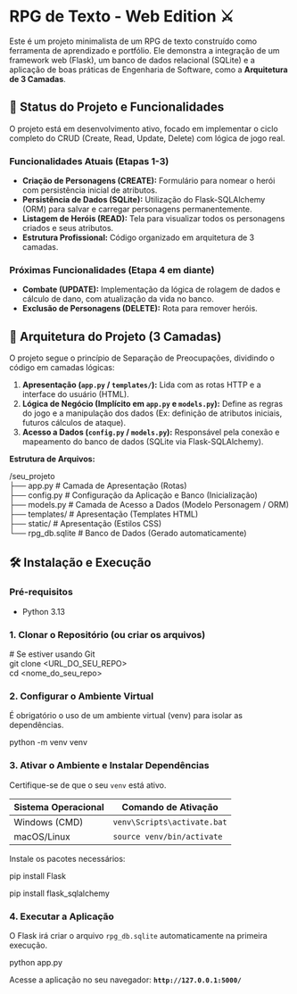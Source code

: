# **RPG de Texto \- Web Edition ⚔️**

Este é um projeto minimalista de um RPG de texto construído como ferramenta de aprendizado e portfólio. Ele demonstra a integração de um framework web (Flask), um banco de dados relacional (SQLite) e a aplicação de boas práticas de Engenharia de Software, como a **Arquitetura de 3 Camadas**.

## **🚀 Status do Projeto e Funcionalidades**

O projeto está em desenvolvimento ativo, focado em implementar o ciclo completo do CRUD (Create, Read, Update, Delete) com lógica de jogo real.

### **Funcionalidades Atuais (Etapas 1-3)**

* **Criação de Personagens (CREATE):** Formulário para nomear o herói com persistência inicial de atributos.  
* **Persistência de Dados (SQLite):** Utilização do Flask-SQLAlchemy (ORM) para salvar e carregar personagens permanentemente.  
* **Listagem de Heróis (READ):** Tela para visualizar todos os personagens criados e seus atributos.  
* **Estrutura Profissional:** Código organizado em arquitetura de 3 camadas.

### **Próximas Funcionalidades (Etapa 4 em diante)**

* **Combate (UPDATE):** Implementação da lógica de rolagem de dados e cálculo de dano, com atualização da vida no banco.  
* **Exclusão de Personagens (DELETE):** Rota para remover heróis.

## **📐 Arquitetura do Projeto (3 Camadas)**

O projeto segue o princípio de Separação de Preocupações, dividindo o código em camadas lógicas:

1. **Apresentação (`app.py` / `templates/`):** Lida com as rotas HTTP e a interface do usuário (HTML).  
2. **Lógica de Negócio (Implícito em `app.py` e `models.py`):** Define as regras do jogo e a manipulação dos dados (Ex: definição de atributos iniciais, futuros cálculos de ataque).  
3. **Acesso a Dados (`config.py` / `models.py`):** Responsável pela conexão e mapeamento do banco de dados (SQLite via Flask-SQLAlchemy).

**Estrutura de Arquivos:**

/seu\_projeto  
├── app.py              \# Camada de Apresentação (Rotas)  
├── config.py           \# Configuração da Aplicação e Banco (Inicialização)  
├── models.py           \# Camada de Acesso a Dados (Modelo Personagem / ORM)  
├── templates/          \# Apresentação (Templates HTML)  
├── static/             \# Apresentação (Estilos CSS)  
└── rpg\_db.sqlite       \# Banco de Dados (Gerado automaticamente)

## **🛠️ Instalação e Execução**

### **Pré-requisitos**

* Python 3.13

### **1\. Clonar o Repositório (ou criar os arquivos)**

\# Se estiver usando Git  
git clone \<URL\_DO\_SEU\_REPO\>  
cd \<nome\_do\_seu\_repo\>

### **2\. Configurar o Ambiente Virtual**

É obrigatório o uso de um ambiente virtual (venv) para isolar as dependências.

python \-m venv venv

### **3\. Ativar o Ambiente e Instalar Dependências**

Certifique-se de que o seu `venv` está ativo.

| Sistema Operacional | Comando de Ativação |
| ----- | ----- |
| Windows (CMD) | `venv\Scripts\activate.bat` |
| macOS/Linux | `source venv/bin/activate` |

Instale os pacotes necessários:

pip install Flask

pip install flask_sqlalchemy

### **4\. Executar a Aplicação**

O Flask irá criar o arquivo `rpg_db.sqlite` automaticamente na primeira execução.

python app.py

Acesse a aplicação no seu navegador: **`http://127.0.0.1:5000/`**
